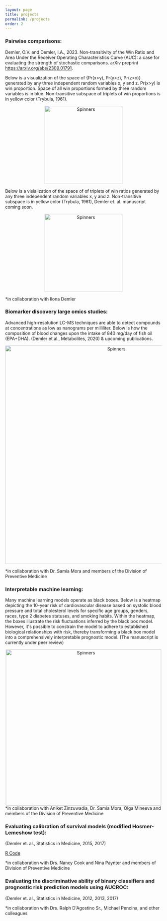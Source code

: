```yaml
---
layout: page
title: projects
permalink: /projects
order: 2
---
```



### Pairwise comparisons:

Demler, O.V. and Demler, I.A., 2023. Non-transitivity of the Win Ratio and Area Under the Receiver Operating Characteristics Curve (AUC): a case for evaluating the strength of stochastic comparisons. arXiv preprint https://arxiv.org/abs/2309.01791.

Below is a visualization of the space of {Pr(x>y), Pr(y>z), Pr(z>x)} generated by any three independent random variables x, y and z. Pr(x>y) is win proportion. Space of all win proportions formed by three random variables is in blue. Non-transitive subspace of triplets of win proportions is in yellow color (Trybula, 1961).

<!-- #![image-title-here](/media/AUC_rotation.mov){:class="img-responsive"}
[image-title-here](/media/AUC_rotation.mov){:class="img-responsive"} -->

<!-- <iframe width="420" height="315" src="media/AUC_rotation.mov" frameborder="0" allowfullscreen></iframe> -->

<!-- <iframe width="480" height="360" src="media/AUC_rotation.mov" frameborder="0"> </iframe> -->
<center>
    <image src="/media/WP_space_20M.gif" alt="Spinners" width="250" /> 
</center>

Below is a visialization of the space of of triplets of win ratios generated by any three independent random variables x, y and z. Non-transitive subspace is in yellow color  (Trybula, 1961), Demler et. al. manuscript coming soon.

<center>
<image src="/media/WR_rotation_15sec.gif" alt="Spinners" width="250" /> 
</center>

*in collaboration with Ilona Demler

### Biomarker discovery large omics studies:

Advanced high-resolution LC-MS techniques are able to detect compounds at concentrations as low as nanograms per milliliter. Below is how the composition of blood changes upon the intake of 840 mg/day of fish oil (EPA+DHA).  (Demler et al., Metabolites, 2020) & upcoming publications.
<center>
    <image src="/media/Volcano_code09012023_v2-page-0.gif" alt="Spinners" width="700" /> 
</center>

*in collaboration with Dr. Samia Mora and members of the Division of Preventive Medicine

### Interpretable machine learning:

Many machine learning models operate as black boxes. Below is a heatmap depicting the 10-year risk of cardiovascular disease based on systolic blood pressure and total cholesterol levels for specific age groups, genders, races, type 2 diabetes statuses, and smoking habits. Within the heatmap, the boxes illustrate the risk fluctuations inferred by the black box model. However, it's possible to constrain the model to adhere to established biological relationships with risk, thereby transforming a black box model into a comprehensively interpretable prognostic model. (The manuscript is currently under peer review)

<center>
    <image src="/media/XGB_hallucinations.gif" alt="Spinners" width="500" /> 
</center>
*in collaboration with Aniket Zinzuwadia, Dr. Samia Mora, Olga Mineeva and members of the Division of Preventive Medicine 

### Evaluating calibration of survival models (modified Hosmer-Lemeshow test):
(Demler et. al., Statistics in Medicine, 2015, 2017)

[R Code](https://ncook.bwh.harvard.edu/r-code.html)

*in collaboration with Drs. Nancy Cook and Nina Paynter and members of Division of Preventive Medicine

### Evaluating the discriminative ability of binary classifiers and prognostic risk prediction models using AUCROC:
(Demler et. al., Statistics in Medicine, 2012, 2013, 2017)

*in collaboration with Drs. Ralph D'Agostino Sr., Michael Pencina, and other colleagues
